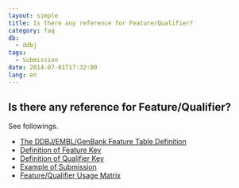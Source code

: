 ```yaml
---
layout: simple
title: Is there any reference for Feature/Qualifier?
category: faq
db:
  - ddbj
tags: 
  - Submission
date: 2014-07-01T17:32:00
lang: en
---
```


## Is there any reference for Feature/Qualifier?

<p>See followings. </p>
<ul>
  <li><a href="/ddbj/feature-table-e.html">The DDBJ/EMBL/GenBank Feature Table Definition</a></li>
  <li><a href="/ddbj/features-e.html">Definition of Feature Key</a></li>
  <li><a href="/ddbj/qualifiers-e.html">Definition of Qualifier Key</a></li>
  <li><a href="/ddbj/example-e.html">Example of Submission</a></li>
  <li><a href="/ddbj/features-e.html#usage">Feature/Qualifier Usage Matrix</a></li>
</ul>
